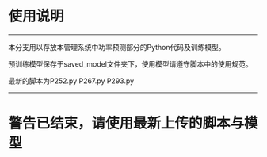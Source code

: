 # 使用说明

***

本分支用以存放本管理系统中功率预测部分的Python代码及训练模型。

预训练模型保存于saved_model文件夹下，使用模型请遵守脚本中的使用规范。

最新的脚本为P252.py P267.py P293.py


***

# 警告已结束，请使用最新上传的脚本与模型
